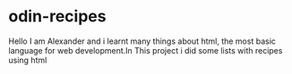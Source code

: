 # odin-recipes
Hello I am Alexander and i learnt  many things about html, the most basic language for web development.In This project i did some lists with recipes using html 